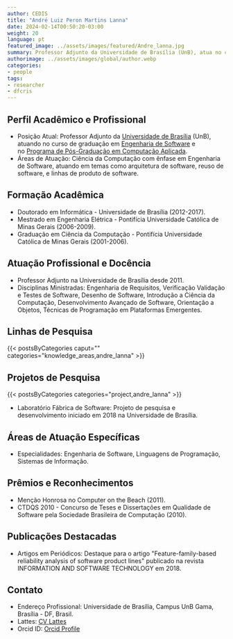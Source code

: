 ```yaml
---
author: CEDIS
title: "André Luiz Peron Martins Lanna"
date: 2024-02-14T00:50:20-03:00
weight: 20
language: pt
featured_image: ../assets/images/featured/Andre_lanna.jpg
summary: Professor Adjunto da Universidade de Brasília (UnB), atua no curso de graduação em Engenharia de Software e no Programa de Pós-Graduação em Computação Aplicada. 
authorimage: ../assets/images/global/author.webp
categories:
- people
tags: 
- researcher
- dfcris
---
```

## Perfil Acadêmico e Profissional
- Posição Atual: Professor Adjunto da [Universidade de Brasília](https://www.unb.br/) (UnB), atuando no curso de graduação em [Engenharia de Software](http://software.unb.br/) e no [Programa de Pós-Graduação em Computação Aplicada](https://ppca.unb.br/). 
- Áreas de Atuação: Ciência da Computação com ênfase em Engenharia de Software, atuando em temas como arquitetura de software, reuso de software, e linhas de produto de software​​.
## Formação Acadêmica
- Doutorado em Informática - Universidade de Brasília (2012-2017).
- Mestrado em Engenharia Elétrica - Pontifícia Universidade Católica de Minas Gerais (2006-2009).
- Graduação em Ciência da Computação - Pontifícia Universidade Católica de Minas Gerais (2001-2006)​​.
## Atuação Profissional e Docência
- Professor Adjunto na Universidade de Brasília desde 2011.
- Disciplinas Ministradas: Engenharia de Requisitos, Verificação Validação e Testes de Software, Desenho de Software, Introdução a Ciência da Computação, Desenvolvimento Avançado de Software, Orientação a Objetos, Técnicas de Programação em Plataformas Emergentes​​.
## Linhas de Pesquisa
{{< postsByCategories caput="" categories="knowledge_areas,andre_lanna" >}}
## Projetos de Pesquisa
{{< postsByCategories categories="project,andre_lanna" >}}
- Laboratório Fábrica de Software: Projeto de pesquisa e desenvolvimento iniciado em 2018 na Universidade de Brasília.
## Áreas de Atuação Específicas
- Especialidades: Engenharia de Software, Linguagens de Programação, Sistemas de Informação​​.
## Prêmios e Reconhecimentos
- Menção Honrosa no Computer on the Beach (2011).
- CTDQS 2010 - Concurso de Teses e Dissertações em Qualidade de Software pela Sociedade Brasileira de Computação (2010)​​.
## Publicações Destacadas
- Artigos em Periódicos: Destaque para o artigo "Feature-family-based reliability analysis of software product lines" publicado na revista INFORMATION AND SOFTWARE TECHNOLOGY em 2018​​.
## Contato
- Endereço Profissional: Universidade de Brasília, Campus UnB Gama, Brasília - DF, Brasil.
- Lattes: [CV Lattes](http://lattes.cnpq.br/5685720614944773)
- Orcid ID: [Orcid Profile](https://orcid.org/0000-0003-4200-6569)